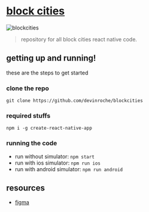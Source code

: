 # [block cities](https://www.blockcities.co/)
![blockcities](https://uploads-ssl.webflow.com/5a54eec7335a1a0001828aae/5aaaa263d12bef00512ec9c0_Header%20Buildings.png)
> repository for all block cities react native code.

## getting up and running!
these are the steps to get started

### clone the repo
```
git clone https://github.com/devinroche/blockcities
```

### required stuffs
```
npm i -g create-react-native-app
```

### running the code
- run without simulator: ```npm start```
- run with ios simulator: ```npm run ios```
- run with android simulator: ```npm run android```

## resources
- [figma](https://www.figma.com/proto/gVHO1nMs0o5RpGmA7RRvP9/BlockCities-App-Snap?node-id=79%3A54&scaling=scale-down-width&redirected=1)